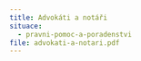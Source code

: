```yaml
---
title: Advokáti a notáři
situace:
  - pravni-pomoc-a-poradenstvi
file: advokati-a-notari.pdf
---
```


